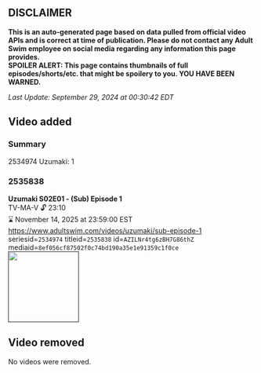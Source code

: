 ## DISCLAIMER
**This is an auto-generated page based on data pulled from official video APIs and is correct at time of publication. Please do not contact any Adult Swim employee on social media regarding any information this page provides.**  
**SPOILER ALERT: This page contains thumbnails of full episodes/shorts/etc. that might be spoilery to you. YOU HAVE BEEN WARNED.**  

_Last Update: September 29, 2024 at 00:30:42 EDT_
## Video added
### Summary
2534974 Uzumaki: 1  
### 2535838
**Uzumaki S02E01 - (Sub) Episode 1**  
TV-MA-V 🔓 23:10  
⌛ November 14, 2025 at 23:59:00 EST  
https://www.adultswim.com/videos/uzumaki/sub-episode-1  
seriesid=`2534974` titleid=`2535838` id=`AZILNr4tg6zBH7G86thZ` mediaid=`8ef056cf87502f0c74bd190a35e1e91359c1f0ce`  
<a href=""><img src="" height="144px" /></a>
## Video removed
No videos were removed.  
